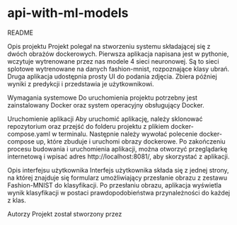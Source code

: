 # api-with-ml-models
README

Opis projektu
Projekt polegał na stworzeniu systemu składającej się z dwóch obrażów dockerowych.
Pierwsza aplikacja napisana jest w pythonie, wczytuje wytrenowane przez nas modele 4 sieci neuronowej. Są to sieci splotowe wytrenowane na danych fashion-mnist, rozpoznające klasy ubrań. 
Druga aplikacja udostępnia prosty UI do podania zdjęcia. Zbiera później wyniki z predykcji i przedstawia je użytkownikowi. 

Wymagania systemowe
Do uruchomienia projektu potrzebny jest zainstalowany Docker oraz system operacyjny obsługujący Docker.

Uruchomienie aplikacji
Aby uruchomić aplikację, należy sklonować repozytorium oraz przejść do folderu projektu z plikiem docker-compose.yaml w terminalu. Następnie należy wywołać polecenie docker-compose up, które zbuduje i uruchomi obrazy dockerowe. Po zakończeniu procesu budowania i uruchomienia aplikacji, można otworzyć przeglądarkę internetową i wpisać adres http://localhost:8081/, aby skorzystać z aplikacji.

Opis interfejsu użytkownika
Interfejs użytkownika składa się z jednej strony, na której znajduje się formularz umożliwiający przesłanie obrazu z zestawu Fashion-MNIST do klasyfikacji. Po przesłaniu obrazu, aplikacja wyświetla wynik klasyfikacji w postaci prawdopodobieństwa przynależności do każdej z klas. 

Autorzy
Projekt został stworzony przez 

